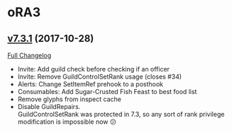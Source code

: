 # oRA3

## [v7.3.1](https://github.com/BigWigsMods/oRA3/tree/v7.3.1) (2017-10-28)
[Full Changelog](https://github.com/BigWigsMods/oRA3/compare/v7.3.0...v7.3.1)

- Invite: Add guild check before checking if an officer  
- Invite: Remove GuildControlSetRank usage (closes #34)  
- Alerts: Change SetItemRef prehook to a posthook  
- Consumables: Add Sugar-Crusted Fish Feast to best food list  
- Remove glyphs from inspect cache  
- Disable GuildRepairs.  
    GuildControlSetRank was protected in 7.3, so any sort of rank privilege  
    modification is impossible now :confused:  
